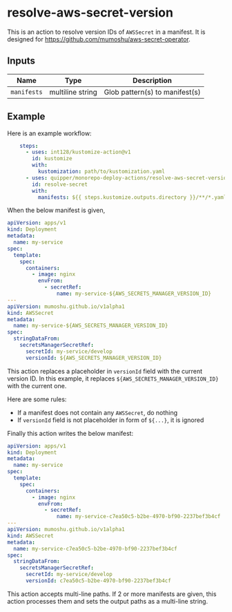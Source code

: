 # resolve-aws-secret-version

This is an action to resolve version IDs of `AWSSecret` in a manifest.
It is designed for https://github.com/mumoshu/aws-secret-operator.


## Inputs

Name | Type | Description
-----|------|------------
`manifests` | multiline string | Glob pattern(s) to manifest(s)


## Example

Here is an example workflow:

```yaml
    steps:
      - uses: int128/kustomize-action@v1
        id: kustomize
        with:
          kustomization: path/to/kustomization.yaml
      - uses: quipper/monorepo-deploy-actions/resolve-aws-secret-version@v1
        id: resolve-secret
        with:
          manifests: ${{ steps.kustomize.outputs.directory }}/**/*.yaml
```

When the below manifest is given,

```yaml
apiVersion: apps/v1
kind: Deployment
metadata:
  name: my-service
spec:
  template:
    spec:
      containers:
        - image: nginx
          envFrom:
            - secretRef:
                name: my-service-${AWS_SECRETS_MANAGER_VERSION_ID}
---
apiVersion: mumoshu.github.io/v1alpha1
kind: AWSSecret
metadata:
  name: my-service-${AWS_SECRETS_MANAGER_VERSION_ID}
spec:
  stringDataFrom:
    secretsManagerSecretRef:
      secretId: my-service/develop
      versionId: ${AWS_SECRETS_MANAGER_VERSION_ID}
```

This action replaces a placeholder in `versionId` field with the current version ID.
In this example, it replaces `${AWS_SECRETS_MANAGER_VERSION_ID}` with the current one.

Here are some rules:

- If a manifest does not contain any `AWSSecret`, do nothing
- If `versionId` field is not placeholder in form of `${...}`, it is ignored

Finally this action writes the below manifest:

```yaml
apiVersion: apps/v1
kind: Deployment
metadata:
  name: my-service
spec:
  template:
    spec:
      containers:
        - image: nginx
          envFrom:
            - secretRef:
                name: my-service-c7ea50c5-b2be-4970-bf90-2237bef3b4cf
---
apiVersion: mumoshu.github.io/v1alpha1
kind: AWSSecret
metadata:
  name: my-service-c7ea50c5-b2be-4970-bf90-2237bef3b4cf
spec:
  stringDataFrom:
    secretsManagerSecretRef:
      secretId: my-service/develop
      versionId: c7ea50c5-b2be-4970-bf90-2237bef3b4cf
```

This action accepts multi-line paths.
If 2 or more manifests are given, this action processes them and sets the output paths as a multi-line string.
